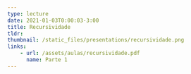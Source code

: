 ```yaml
---
type: lecture
date: 2021-01-03T0:00:03-3:00
title: Recursividade
tldr: 
thumbnail: /static_files/presentations/recursividade.png
links: 
    - url: /assets/aulas/recursividade.pdf
      name: Parte 1
---
```



